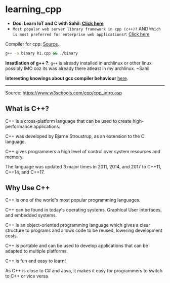 # learning_cpp

- **Doc: Learn IoT and C with Sahil: [Click here](https://docs.google.com/document/d/1lN2vAJOs3Y2MBMWyNfH0RZHajUYMwEZD_Tl9QI1fssM/edit#heading=h.2y4mxxwdk1xh)**
- `Most popular web server library framework in cpp (c++)?` AND `Which is most preferred for enterprise web applications?`: [Click here](https://docs.google.com/document/d/1DYgEsBZX-wm3laRj835BgAnAegWWAq55S2QsMC0USZI/edit?tab=t.0#heading=h.n3sonkt1cgtd)

Compiler for cpp: [Source](https://stackoverflow.com/a/7005723/10012446).

```bash
g++ -o binary hi.cpp && ./binary
```

**Insatllation of g++ ?**: `g++` is already installed in archlinux or other linux possibly IMO coz its was already there atleast in my archlinux. ~Sahil

**Interesting knowings about gcc compiler behaviour** [here](https://unix.stackexchange.com/a/34659/504112).

---

Source: https://www.w3schools.com/cpp/cpp_intro.asp

## What is C++?

C++ is a cross-platform language that can be used to create high-performance applications.

C++ was developed by Bjarne Stroustrup, as an extension to the C language.

C++ gives programmers a high level of control over system resources and memory.

The language was updated 3 major times in 2011, 2014, and 2017 to C++11, C++14, and C++17.

## Why Use C++

C++ is one of the world's most popular programming languages.

C++ can be found in today's operating systems, Graphical User Interfaces, and embedded systems.

C++ is an object-oriented programming language which gives a clear structure to programs and allows code to be reused, lowering development costs.

C++ is portable and can be used to develop applications that can be adapted to multiple platforms.

C++ is fun and easy to learn!

As C++ is close to C# and Java, it makes it easy for programmers to switch to C++ or vice versa
